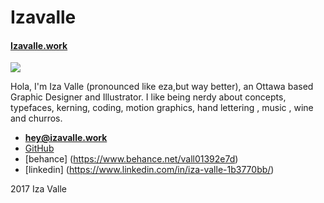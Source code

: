 # Izavalle

#### [Izavalle.work](http://Izavalle.work)

![](images/izavalle.jpg)

Hola, I'm Iza Valle (pronounced like eza,but way better), an Ottawa based Graphic Designer and Illustrator. I like being nerdy about concepts,
typefaces, kerning, coding, motion graphics, hand lettering , music , wine and churros.

- **[hey@izavalle.work](mailto:hey@izavalle.work)**
- [GitHub](http://github.com/izavalle23)
- [behance] (https://www.behance.net/vall01392e7d)
- [linkedin] (https://www.linkedin.com/in/iza-valle-1b3770bb/)


2017 Iza Valle
